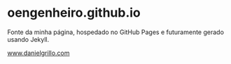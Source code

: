# oengenheiro.github.io
Fonte da minha página, hospedado no GitHub Pages e futuramente gerado usando Jekyll.

www.danielgrillo.com
